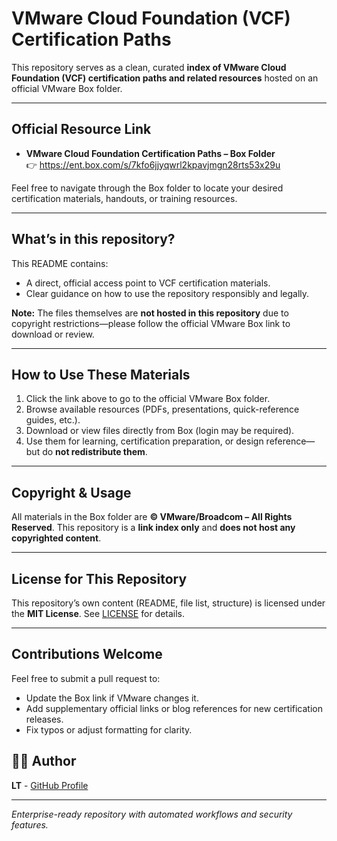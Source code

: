 # VMware Cloud Foundation (VCF) Certification Paths

This repository serves as a clean, curated **index of VMware Cloud Foundation (VCF) certification paths and related resources** hosted on an official VMware Box folder.

---

##  Official Resource Link

- **VMware Cloud Foundation Certification Paths – Box Folder**  
  👉 https://ent.box.com/s/7kfo6jjyqwrl2kpavjmgn28rts53x29u

Feel free to navigate through the Box folder to locate your desired certification materials, handouts, or training resources.

---

##  What’s in this repository?

This README contains:
- A direct, official access point to VCF certification materials.
- Clear guidance on how to use the repository responsibly and legally.

**Note:** The files themselves are **not hosted in this repository** due to copyright restrictions—please follow the official VMware Box link to download or review.

---

##  How to Use These Materials

1. Click the link above to go to the official VMware Box folder.
2. Browse available resources (PDFs, presentations, quick-reference guides, etc.).
3. Download or view files directly from Box (login may be required).
4. Use them for learning, certification preparation, or design reference—but do **not redistribute them**.

---

##  Copyright & Usage

All materials in the Box folder are **© VMware/Broadcom – All Rights Reserved**. This repository is a **link index only** and **does not host any copyrighted content**.

---

##  License for This Repository

This repository’s own content (README, file list, structure) is licensed under the **MIT License**. See [LICENSE](./LICENSE) for details.

---

##  Contributions Welcome

Feel free to submit a pull request to:
- Update the Box link if VMware changes it.
- Add supplementary official links or blog references for new certification releases.
- Fix typos or adjust formatting for clarity.

## 👨‍💻 Author

**LT** - [GitHub Profile](https://github.com/uldyssian-sh)

---

*Enterprise-ready repository with automated workflows and security features.*
